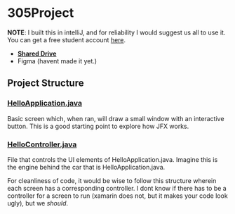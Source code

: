 # 305Project
**NOTE**: I built this in intelliJ, and for reliability I would suggest us all to use it. You can get a free student account [here](https://www.jetbrains.com/shop/eform/students).

- [**Shared Drive**](https://drive.google.com/drive/u/4/folders/17pPsI0dUodFR11Elx0rUWhlEYMHSzj_y)
- Figma (havent made it yet.)
## Project Structure

### <ins>HelloApplication.java</ins>
Basic screen which, when ran, will draw a small window with an interactive button. This is a good starting point to explore how JFX works.

### <ins>HelloController.java</ins>
File that controls the UI elements of HelloApplication.java. Imagine this is the engine behind the car that is HelloApplication.java.

For cleanliness of code, it would be wise to follow this structure wherein each screen has a corresponding controller. I dont know if there has to be a controller for a screen to run (xamarin does not, but it makes your code look ugly), but we _should_.
